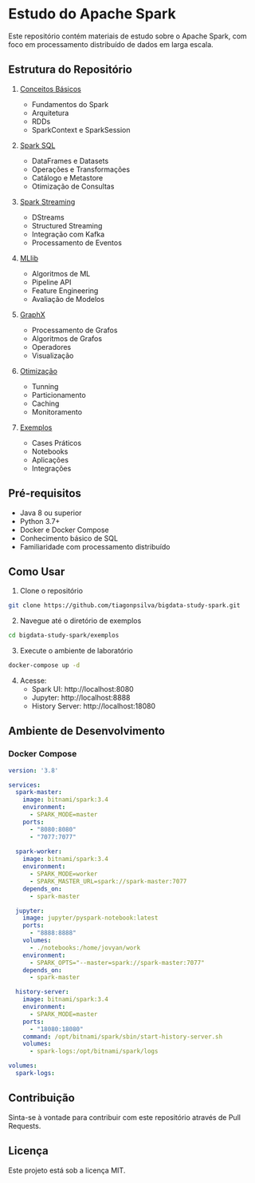 # Estudo do Apache Spark

Este repositório contém materiais de estudo sobre o Apache Spark, com foco em processamento distribuído de dados em larga escala.

## Estrutura do Repositório

1. [Conceitos Básicos](./01-conceitos-basicos/README.md)
   - Fundamentos do Spark
   - Arquitetura
   - RDDs
   - SparkContext e SparkSession

2. [Spark SQL](./02-spark-sql/README.md)
   - DataFrames e Datasets
   - Operações e Transformações
   - Catálogo e Metastore
   - Otimização de Consultas

3. [Spark Streaming](./03-spark-streaming/README.md)
   - DStreams
   - Structured Streaming
   - Integração com Kafka
   - Processamento de Eventos

4. [MLlib](./04-mllib/README.md)
   - Algoritmos de ML
   - Pipeline API
   - Feature Engineering
   - Avaliação de Modelos

5. [GraphX](./05-graphx/README.md)
   - Processamento de Grafos
   - Algoritmos de Grafos
   - Operadores
   - Visualização

6. [Otimização](./06-otimizacao/README.md)
   - Tunning
   - Particionamento
   - Caching
   - Monitoramento

7. [Exemplos](./07-exemplos/README.md)
   - Cases Práticos
   - Notebooks
   - Aplicações
   - Integrações

## Pré-requisitos

- Java 8 ou superior
- Python 3.7+
- Docker e Docker Compose
- Conhecimento básico de SQL
- Familiaridade com processamento distribuído

## Como Usar

1. Clone o repositório
```bash
git clone https://github.com/tiagonpsilva/bigdata-study-spark.git
```

2. Navegue até o diretório de exemplos
```bash
cd bigdata-study-spark/exemplos
```

3. Execute o ambiente de laboratório
```bash
docker-compose up -d
```

4. Acesse:
   - Spark UI: http://localhost:8080
   - Jupyter: http://localhost:8888
   - History Server: http://localhost:18080

## Ambiente de Desenvolvimento

### Docker Compose

```yaml
version: '3.8'

services:
  spark-master:
    image: bitnami/spark:3.4
    environment:
      - SPARK_MODE=master
    ports:
      - "8080:8080"
      - "7077:7077"
    
  spark-worker:
    image: bitnami/spark:3.4
    environment:
      - SPARK_MODE=worker
      - SPARK_MASTER_URL=spark://spark-master:7077
    depends_on:
      - spark-master

  jupyter:
    image: jupyter/pyspark-notebook:latest
    ports:
      - "8888:8888"
    volumes:
      - ./notebooks:/home/jovyan/work
    environment:
      - SPARK_OPTS="--master=spark://spark-master:7077"
    depends_on:
      - spark-master

  history-server:
    image: bitnami/spark:3.4
    environment:
      - SPARK_MODE=master
    ports:
      - "18080:18080"
    command: /opt/bitnami/spark/sbin/start-history-server.sh
    volumes:
      - spark-logs:/opt/bitnami/spark/logs

volumes:
  spark-logs:
```

## Contribuição

Sinta-se à vontade para contribuir com este repositório através de Pull Requests.

## Licença

Este projeto está sob a licença MIT. 